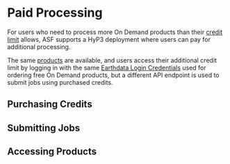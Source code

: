 # Paid Processing

For users who need to process more On Demand products than their 
[credit limit](credits.md "Jump to the Credits page of the documentation") 
allows, ASF supports a HyP3 deployment where users can pay for additional processing. 

The same 
[products](../products.md "Jump to the Products landing page of the documentation") are available, and users 
access their additional credit limit by logging in with the same 
[Earthdata Login Credentials](authentication.md#earthdata-login-edl) used for ordering 
free On Demand products, but a different API endpoint is used to submit jobs using purchased credits. 

## Purchasing Credits



## Submitting Jobs



## Accessing Products





